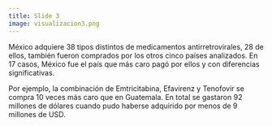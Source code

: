 ```yaml
---
title: Slide 3
image: visualizacion3.png
---
```


México adquiere 38 tipos distintos de medicamentos antirretrovirales, 28 de ellos, también fueron comprados por los otros cinco países analizados. En 17 casos, México fue el país que más caro pagó por ellos y con diferencias significativas.

Por ejemplo, la combinación de Emtricitabina, Efavirenz y Tenofovir se compra 10 veces más caro que en Guatemala. En total se gastaron 92 millones de dólares cuando pudo haberse adquirido por menos de 9 millones de USD.

